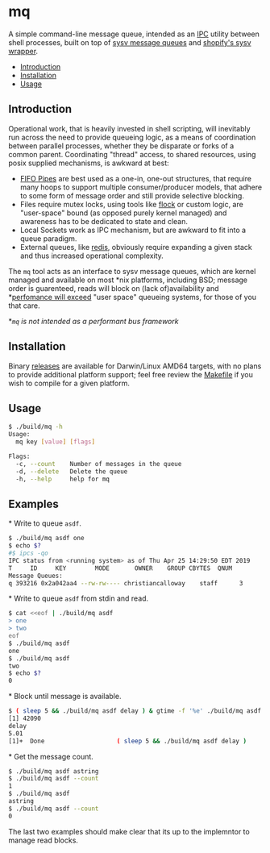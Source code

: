 # mq

A simple command-line message queue, intended as an [IPC](https://www.tldp.org/LDP/tlk/ipc/ipc.html) utility between shell processes, built on top of [sysv message queues](https://www.softprayog.in/programming/interprocess-communication-using-system-v-message-queues-in-linux) and [shopify's sysv wrapper](https://github.com/Shopify/sysv_mq).

* [Introduction](#introduction)
* [Installation](#installation)
* [Usage](#usage)

## Introduction

Operational work, that is heavily invested in shell scripting, will inevitably run across the need to provide queueing logic, as a means of coordination between parallel processes, whether they be disparate or forks of a common parent. Coordinating "thread" access, to shared resources, using posix supplied mechanisms, is awkward at best:

  - [FIFO Pipes](https://www.gnu.org/software/libc/manual/html_node/Pipes-and-FIFOs.html) are best used as a one-in, one-out structures, that require many hoops to support multiple consumer/producer models, that adhere to some form of message order and still provide selective blocking.
  - Files require mutex locks, using tools like [flock](https://linux.die.net/man/1/flock) or custom logic, are "user-space" bound (as opposed purely kernel managed) and awareness has to be dedicated to state and clean.
  - Local Sockets work as IPC mechanism, but are awkward to fit into a queue paradigm.
  - External queues, like [redis](https://redis.io), obviously require expanding a given stack and thus increased operational complexity.

The `mq` tool acts as an interface to sysv message queues, which are kernel managed and available on most \*nix platforms, including BSD; message order is guarenteed, reads will block on (lack of)availability and \*[perfomance will exceed]() "user space" queueing systems, for those of you that care.

\**`mq` is not intended as a performant bus framework*

## Installation

Binary [releases](./releases) are available for Darwin/Linux AMD64 targets, with no plans to provide additional platform support; feel free review the [Makefile](./Makefile) if you wish to compile for a given platform.

## Usage

```bash
$ ./build/mq -h
Usage:
  mq key [value] [flags]

Flags:
  -c, --count    Number of messages in the queue
  -d, --delete   Delete the queue
  -h, --help     help for mq
```

## Examples

\* Write to queue `asdf`.

```bash
$ ./build/mq asdf one
$ echo $?
#$ ipcs -qo
IPC status from <running system> as of Thu Apr 25 14:29:50 EDT 2019
T     ID     KEY        MODE       OWNER    GROUP CBYTES  QNUM
Message Queues:
q 393216 0x2a042aa4 --rw-rw---- christiancalloway    staff      3      1
```

\* Write to queue `asdf` from stdin and read.

```bash
$ cat <<eof | ./build/mq asdf
> one
> two
eof
$ ./build/mq asdf
one
$ ./build/mq asdf
two
$ echo $?
0
```

\* Block until message is available.

```bash
$ ( sleep 5 && ./build/mq asdf delay ) & gtime -f '%e' ./build/mq asdf
[1] 42090
delay
5.01
[1]+  Done                    ( sleep 5 && ./build/mq asdf delay )
```

\* Get the message count.

```bash
$ ./build/mq asdf astring
$ ./build/mq asdf --count
1
$ ./build/mq asdf
astring
$ ./build/mq asdf --count
0
```

The last two examples should make clear that its up to the implemntor to manage read blocks.
